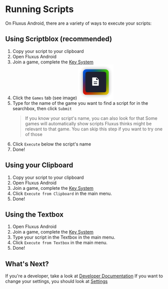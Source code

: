 # Running Scripts
On Fluxus Android, there are a variety of ways to execute your scripts:
## Using Scriptblox (recommended)
1. Copy your script to your clipboard
2. Open Fluxus Android
3. Join a game, complete the [Key System](/Getting%20Started/Key%20System)
4. Click the `Games` tab (see image)
![ScriptsTab.png](/resources/ScriptsTab.png)
5. Type for the name of the game you want to find a script for in the searchbox, then click `Submit`
   > If you know your script's name, you can also look for that
   > Some games will automatically show scripts Fluxus thinks might be relevant to that game. You can skip this step if you want to try one of those
6. Click `Execute` below the script's name
7. Done!
## Using your Clipboard
1. Copy your script to your clipboard
2. Open Fluxus Android
3. Join a game, complete the [Key System](/Getting%20Started/Key%20System)
4. Click `Execute from Clipboard` in the main menu.
5. Done!
## Using the Textbox
1. Open Fluxus Android
2. Join a game, complete the [Key System](/Getting%20Started/Key%20System)
3. Type your script in the Textbox in the main menu.
4. Click `Execute from Textbox` in the main menu.
5. Done!

## What's Next?
If you're a developer, take a look at [Developer Documentation](README.md)
If you want to change your settings, you should look at [Settings](/Getting%20Started/Settings)